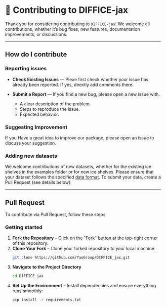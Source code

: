 # 📌 Contributing to DIFFICE-jax

Thank you for considering contributing to `DIFFICE-jax`! We welcome all contributions, whether it’s bug fixes, new features, documentation improvements, or discussions.

---
## How do I contribute

### Reporting issues

- **Check Existing Issues** — Pleae first check whether your issue has already been reported. If yes, directly add comments there.
  
- **Submit a Report** — If you find a new bug, please open a new issue with.
  - A clear description of the problem.
  - Steps to reproduce the issue.
  - Expected behavior.

### Suggesting Improvement

If you Have a great idea to improve our package, please open an issue to discuss your suggestion.

### Adding new datasets

We welcome contributions of new datasets, whether for the existing ice shelves in the examples folder or for new ice shelves. Please ensure that your dataset follows the specified [data format](https://github.com/YaoGroup/DIFFICE_jax/blob/main/docs/data.md). To submit your data, create a Pull Request (see details below).

---
## Pull Request

To contribute via Pull Request, follow these steps:
### Getting started

1. **Fork the Repository** – Click on the "Fork" button at the top-right corner of this repository.
2. **Clone Your Fork** – Clone your forked repository to your local machine:
   ```sh
   git clone https://github.com/YaoGroup/DIFFICE_jax.git
3. **Navigate to the Project Directory**
   ```sh
   cd DIFFICE_jax
4. **Set Up the Environment** – Install dependencies and ensure everything runs smoothly:
   ```sh
   pip install -r requirements.txt
   

